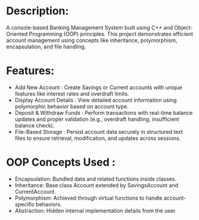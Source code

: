 # Description:
A console-based Banking Management System built using C++ and Object-Oriented Programming (OOP) principles. 
This project demonstrates efficient account management using concepts like inheritance, polymorphism, encapsulation, and file handling.
# Features:
* Add New Account : Create Savings or Current accounts with unique features like interest rates and overdraft limits.
* Display Account Details : View detailed account information using polymorphic behavior based on account type.
* Deposit & Withdraw Funds : Perform transactions with real-time balance updates and proper validation (e.g., overdraft handling, insufficient balance check).
* File-Based Storage : Persist account data securely in structured text files to ensure retrieval, modification, and updates across sessions.
# OOP Concepts Used :
* Encapsulation: Bundled data and related functions inside classes.
* Inheritance: Base class Account extended by SavingsAccount and CurrentAccount.
* Polymorphism: Achieved through virtual functions to handle account-specific behaviors.
* Abstraction: Hidden internal implementation details from the user.

